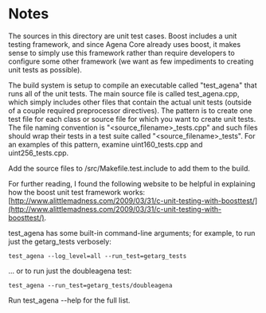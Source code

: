 # Notes
The sources in this directory are unit test cases.  Boost includes a
unit testing framework, and since Agena Core already uses boost, it makes
sense to simply use this framework rather than require developers to
configure some other framework (we want as few impediments to creating
unit tests as possible).

The build system is setup to compile an executable called "test_agena"
that runs all of the unit tests.  The main source file is called
test_agena.cpp, which simply includes other files that contain the
actual unit tests (outside of a couple required preprocessor
directives).  The pattern is to create one test file for each class or
source file for which you want to create unit tests.  The file naming
convention is "<source_filename>_tests.cpp" and such files should wrap
their tests in a test suite called "<source_filename>_tests".  For an
examples of this pattern, examine uint160_tests.cpp and
uint256_tests.cpp.

Add the source files to /src/Makefile.test.include to add them to the build.

For further reading, I found the following website to be helpful in
explaining how the boost unit test framework works:
[http://www.alittlemadness.com/2009/03/31/c-unit-testing-with-boosttest/](http://www.alittlemadness.com/2009/03/31/c-unit-testing-with-boosttest/).

test_agena has some built-in command-line arguments; for
example, to run just the getarg_tests verbosely:

    test_agena --log_level=all --run_test=getarg_tests

... or to run just the doubleagena test:

    test_agena --run_test=getarg_tests/doubleagena

Run  test_agena --help   for the full list.


